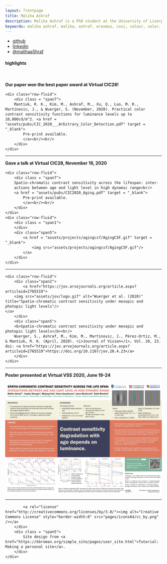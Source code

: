 ```yaml
---
layout: frontpage
title: Maliha Ashraf
description: Maliha Ashraf is a PhD student at the University of Liverpool. She has previously received an Erasumus Mundus Joint Master degree in "Color in Science & Technology".
keywords: maliha ashraf, maliha, ashraf, erasmus, cosi, colour, color, computational color, computational vision, vision, contrast, contrast sensitivity, perception, modeling, modelling, psychology, psychophysics, ned, ujm, ugr, uef, uol, liverpool
---
```


<div class="navbar">
  <div class="navbar-inner">
      <ul class="nav">  
          <li><a href="https://github.com/MalihaAshraf">github</a></li>
		  <li><a href="https://www.linkedin.com/in/malihaashraf/">linkedin</a></li>
		  <li><a href="https://twitter.com/MalihaA5hraf">@malihaa5hraf</a></li>
      </ul>
  </div>
</div>

<div class="container">
	<h4><a name="contact"></a>highlights</h4>
	<br /> <br />
</div>

<div class="container">
<!--<h4><a name="contact"></a>Recent Publication</h4>-->
	<b>Our paper won the best paper award at Virtual CIC28!</b><br/>
	
	<div class="row-fluid">
		<div class = "span7">
		Mantiuk, R. K., Kim, M., Ashraf, M., Xu, Q., Luo, M. R., Martinovic, J., & Wuerger, S. (November, 2020). Practical color contrast sensitivity functions for luminance levels up to 10,000cd/m^2. <a href = "assets/pubs/CIC_2020___Arbitrary_Color_Detection.pdf" target = "_blank">
			Pre-print available.	
			</a><br/><br/>
		</div>
	</div>
</div>

<hr />

<div class="container">
<!--<h4><a name="contact"></a>Recent Publication</h4>-->
	<b>Gave a talk at Virtual CIC28, November 16, 2020</b><br/>
	
	<div class="row-fluid">
		<div class = "span7">
		Spatio-chromatic contrast sensitivity across the lifespan: inter-
		actions between age and light level in high dynamic range<br/>
		<a href = "assets/pubs/CIC2020_Aging.pdf" target = "_blank">
			Pre-print available.	
			</a><br/><br/>
		</div>
	</div>
	<div class="row-fluid">
		<div class = "span1">
		</div>
		<div class="span5">
			<a href = "assets/projects/agingcsf/AgingCSF.gif" target = "_blank">
				<img src="assets/projects/agingcsf/AgingCSF.gif"/>
			</a>
		</div>
	</div>
</div>

<hr />

<div class="container">
<!--<h4><a name="contact"></a>Recent Publication</h4>-->

    <div class="row-fluid">
        <div class="span2">
            <a href="https://jov.arvojournals.org/article.aspx?articleid=2765519">
        <img src="assets/jov/logo.gif" alt="Wuerger et al. (2020)" title="Spatio-chromatic contrast sensitivity under mesopic and photopic light levels"/>
    </a>
        </div>
        <div class="span5">
        <b>Spatio-chromatic contrast sensitivity under mesopic and photopic light levels</b><br/>
		Wuerger, S., Ashraf, M., Kim, M., Martinovic, J., Pérez-Ortiz, M., & Mantiuk, R. K. (April, 2020). <i>Journal of Vision</i>, Vol. 20, 23. doi: <a href="https://jov.arvojournals.org/article.aspx?articleid=2765519">https://doi.org/10.1167/jov.20.4.23</a>
        </div>
    </div>
</div>

<hr />

<div class="container">
<!--<h4><a name="contact"></a>Recent Conference Poster</h4>-->
	<b>Poster presented at Virtual VSS 2020, June 19-24</b><br/><br/>
	<div class="row-fluid">
		<div class = "span1">
		</div>
		<div class="span5">
			<a href = "assets/cic2020/vss2020_poster.pdf" target = "_blank">
				<img src="assets/cic2020/vss_poster.png"/>
			</a>
		</div>
	</div>
</div>

<hr />

<div class="container">
	<div class="row-fluid">
		<div class = "span2">
		
			<a rel="license" href="http://creativecommons.org/licenses/by/3.0/"><img alt="Creative Commons License" style="border-width:0" src="pages/icons64/cc_by.png" /></a>
		</div>
		<div class = "span5">
			Site design from <a href="https://kbroman.org/simple_site/pages/user_site.html">Tutorial: Making a personal site</a>.
		</div>
	</div>
</div>



